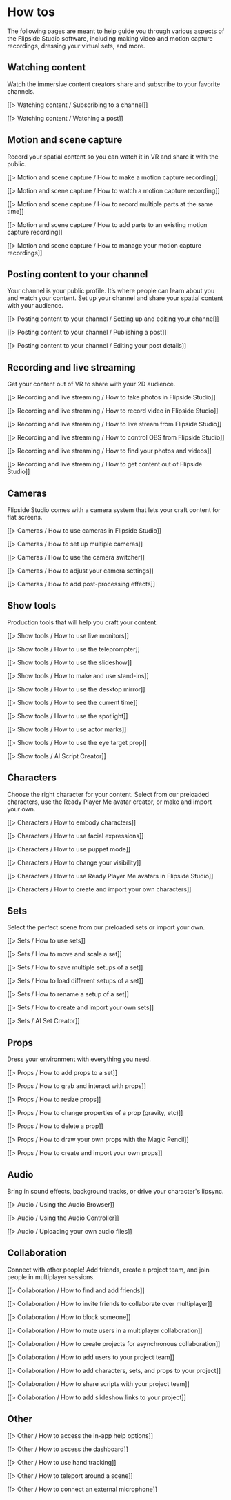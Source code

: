 # How tos

The following pages are meant to help guide you through various aspects of the Flipside Studio software, including making video and motion capture recordings, dressing your virtual sets, and more.

## Watching content
Watch the immersive content creators share and subscribe to your favorite channels.

[[> Watching content / Subscribing to a channel]]

[[> Watching content / Watching a post]]

## Motion and scene capture
Record your spatial content so you can watch it in VR and share it with the public.

[[> Motion and scene capture / How to make a motion capture recording]]

[[> Motion and scene capture / How to watch a motion capture recording]]

[[> Motion and scene capture / How to record multiple parts at the same time]]

[[> Motion and scene capture / How to add parts to an existing motion capture recording]]

[[> Motion and scene capture / How to manage your motion capture recordings]]

## Posting content to your channel
Your channel is your public profile.  It’s where people can learn about you and watch your content.  Set up your channel and share your spatial content with your audience.

[[> Posting content to your channel / Setting up and editing your channel]]

[[> Posting content to your channel / Publishing a post]]

[[> Posting content to your channel / Editing your post details]]

## Recording and live streaming
Get your content out of VR to share with your 2D audience.

[[> Recording and live streaming / How to take photos in Flipside Studio]]

[[> Recording and live streaming / How to record video in Flipside Studio]]

[[> Recording and live streaming / How to live stream from Flipside Studio]]

[[> Recording and live streaming / How to control OBS from Flipside Studio]]

[[> Recording and live streaming / How to find your photos and videos]]

[[> Recording and live streaming / How to get content out of Flipside Studio]]

## Cameras
Flipside Studio comes with a camera system that lets your craft content for flat screens.

[[> Cameras / How to use cameras in Flipside Studio]]

[[> Cameras / How to set up multiple cameras]]

[[> Cameras / How to use the camera switcher]]

[[> Cameras / How to adjust your camera settings]]

[[> Cameras / How to add post-processing effects]]

## Show tools
Production tools that will help you craft your content.

[[> Show tools / How to use live monitors]]

[[> Show tools / How to use the teleprompter]]

[[> Show tools / How to use the slideshow]]

[[> Show tools / How to make and use stand-ins]]

[[> Show tools / How to use the desktop mirror]]

[[> Show tools / How to see the current time]]

[[> Show tools / How to use the spotlight]]

[[> Show tools / How to use actor marks]]

[[> Show tools / How to use the eye target prop]]

[[> Show tools / AI Script Creator]]

## Characters
Choose the right character for your content.  Select from our preloaded characters, use the Ready Player Me avatar creator, or make and import your own.

[[> Characters / How to embody characters]]

[[> Characters / How to use facial expressions]]

[[> Characters / How to use puppet mode]]

<!-- [[> Characters / How to use your Meta Avatar in Flipside Studio]] -->

[[> Characters / How to change your visibility]]

[[> Characters / How to use Ready Player Me avatars in Flipside Studio]]

[[> Characters / How to create and import your own characters]]

## Sets
Select the perfect scene from our preloaded sets or import your own.

[[> Sets / How to use sets]]

[[> Sets / How to move and scale a set]]

[[> Sets / How to save multiple setups of a set]]

[[> Sets / How to load different setups of a set]]

[[> Sets / How to rename a setup of a set]]

[[> Sets / How to create and import your own sets]]

[[> Sets / AI Set Creator]]

## Props
Dress your environment with everything you need.

[[> Props / How to add props to a set]]

[[> Props / How to grab and interact with props]]

[[> Props / How to resize props]]

[[> Props / How to change properties of a prop (gravity, etc)]]

[[> Props / How to delete a prop]]

[[> Props / How to draw your own props with the Magic Pencil]]

[[> Props / How to create and import your own props]]

## Audio
Bring in sound effects, background tracks, or drive your character's lipsync.

[[> Audio / Using the Audio Browser]]

[[> Audio / Using the Audio Controller]]

[[> Audio / Uploading your own audio files]]

## Collaboration
Connect with other people!  Add friends, create a project team, and join people in multiplayer sessions.

[[> Collaboration / How to find and add friends]]

[[> Collaboration / How to invite friends to collaborate over multiplayer]]

[[> Collaboration / How to block someone]]

[[> Collaboration / How to mute users in a multiplayer collaboration]]

[[> Collaboration / How to create projects for asynchronous collaboration]]

[[> Collaboration / How to add users to your project team]]

[[> Collaboration / How to add characters, sets, and props to your project]]

[[> Collaboration / How to share scripts with your project team]]

[[> Collaboration / How to add slideshow links to your project]]

## Other

[[> Other / How to access the in-app help options]]

[[> Other / How to access the dashboard]]

[[> Other / How to use hand tracking]]

[[> Other / How to teleport around a scene]]

[[> Other / How to connect an external microphone]]

<!-- [[> Other / How to export video and depth maps]]

[[> Other / How to export motion capture data]]

[[> Other / How to export audio data]]

[[> Other / How to use Mixed Reality mode]] 

[[> Other / How to use Vive trackers for full body tracking]] 

[[> Other / How to use a Perception Neuron motion capture suit]] -->
